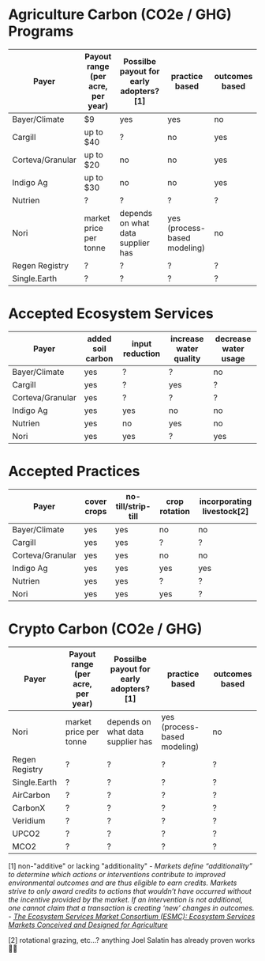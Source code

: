 # Agriculture Carbon (CO2e / GHG) Programs

|Payer |Payout range (per acre, per year) | Possilbe payout for early adopters?[1] | practice based | outcomes based |
--- | --- | --- | --- | --- 
|Bayer/Climate|$9|yes|yes|no|
|Cargill|up to $40|?| no | yes |
|Corteva/Granular|up to $20|no| no | yes |
|Indigo Ag|up to $30|no| no | yes |
|Nutrien|?|?| ? | ? |
|Nori|market price per tonne|depends on what data supplier has| yes (process-based modeling)| no|
|Regen Registry| ?|?| ? | ? |
|Single.Earth |?|?| ? | ? |


# Accepted Ecosystem Services

|Payer |added soil carbon | input reduction | increase water quality | decrease water usage |
--- | --- | --- | --- | --- 
|Bayer/Climate|yes|?|?|no|
|Cargill|yes|?| yes | ? |
|Corteva/Granular|yes|?| ? | ? |
|Indigo Ag|yes|yes| no | no |
|Nutrien|yes|no | yes | no |
|Nori|yes| yes | ? | yes |

# Accepted Practices

|Payer | cover crops | no-till/strip-till | crop rotation | incorporating livestock[2] |
--- | --- | --- | --- | --- 
|Bayer/Climate|yes| yes | no |no|
|Cargill| yes | yes | ? | ? |
|Corteva/Granular| yes | yes | no | no |
|Indigo Ag| yes | yes | yes | yes |
|Nutrien|yes| yes | ? | ? |
|Nori|yes| yes | yes | ? |

# Crypto Carbon (CO2e / GHG)

|Payer |Payout range (per acre, per year) | Possilbe payout for early adopters?[1] | practice based | outcomes based |
--- | --- | --- | --- | --- 
|Nori|market price per tonne|depends on what data supplier has| yes (process-based modeling)| no|
|Regen Registry| ?|?| ? | ? |
|Single.Earth |?|?| ? | ? |
|AirCarbon |?|?| ? | ? |
|CarbonX |?|?| ? | ? |
|Veridium |?|?| ? | ? |
|UPCO2|?|?| ? | ? |
|MCO2|?|?| ? | ? |


[1] non-"additive" or lacking "additionality" - _Markets define “additionality” to
determine which actions or interventions contribute to improved environmental outcomes and
are thus eligible to earn credits. Markets strive to only award credits to actions that wouldn’t
have occurred without the incentive provided by the market. If an intervention is not additional, one cannot claim that a transaction is creating ‘new’ changes in outcomes._ - [_The Ecosystem Services Market Consortium (ESMC): Ecosystem Services
Markets Conceived and Designed for Agriculture_](https://ecosystemservicesmarket.org/wp-content/uploads/2020/01/ESMC-Lessons-Learned-Policy-White-Paper-December-2019.pdf)

[2] rotational grazing, etc...?  anything Joel Salatin has already proven works 🤷‍♀️
